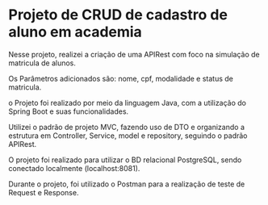 # Projeto de CRUD de cadastro de aluno em academia

Nesse projeto, realizei a criação de uma APIRest com foco na simulação de matricula de alunos.

Os Parâmetros adicionados são: nome, cpf, modalidade e status de matricula.

o Projeto foi realizado por meio da linguagem Java, com a utilização do Spring Boot e suas funcionalidades.

Utilizei o padrão de projeto MVC, fazendo uso de DTO e organizando a estrutura em Controller, Service, model e repository, seguindo o padrão APIRest.

O projeto foi realizado para utilizar o BD relacional PostgreSQL, sendo conectado localmente (localhost:8081).

Durante o projeto, foi utilizado o Postman para a realização de teste de Request e Response. 
